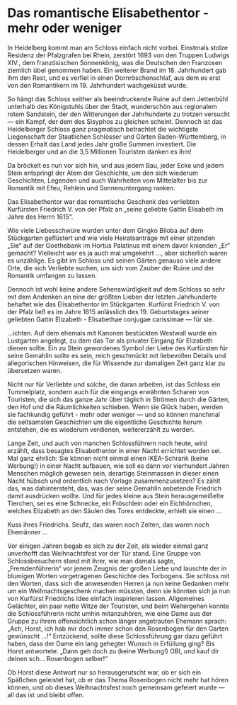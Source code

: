 # Das romantische Elisabethentor - mehr oder weniger

In Heidelberg kommt man am Schloss einfach nicht vorbei. Einstmals stolze Residenz der Pfalzgrafen bei Rhein, zerstört 1693 von den Truppen Ludwigs XIV., dem französischen Sonnenkönig, was die Deutschen den Franzosen ziemlich übel genommen haben. Ein weiterer Brand im 18. Jahrhundert gab ihm den Rest, und es verfiel in einen Dornröschenschlaf, aus dem es erst von den Romantikern im 19. Jahrhundert wachgeküsst wurde.

So hängt das Schloss seither als beeindruckende Ruine auf dem Jettenbühl unterhalb des Königstuhls über der Stadt, wunderschön aus regionalem rotem Sandstein, der den Witterungen der Jahrhunderte zu trotzen versucht — ein Kampf, der dem des Sisyphos zu gleichen scheint. Dennoch ist das Heidelberger Schloss ganz pragmatisch betrachtet die wichtigste Liegenschaft der Staatlichen Schlösser und Gärten Baden-Württemberg, in dessen Erhalt das Land jedes Jahr große Summen investiert. Die Heidelberger und an die 3,5 Millionen Touristen danken es ihm!

Da bröckelt es nun vor sich hin, und aus jedem Bau, jeder Ecke und jedem Stein entspringt der Atem der Geschichte, um den sich wiederum Geschichten, Legenden und auch Wahrheiten vom Mittelalter bis zur Romantik mit Efeu, Rehlein und Sonnenuntergang ranken.

Das Elisabethentor war das romantische Geschenk des verliebten Kurfürsten Friedrich V. von der Pfalz an „seine geliebte Gattin Elisabeth im Jahre des Herrn 1615“.

Wie viele Liebesschwüre wurden unter dem Gingko Biloba auf dem Stückgarten geflüstert und wie viele Heiratsanträge mit einer sitzenden „Sie“ auf der Goethebank im Hortus Palatinus mit einem davor knienden „Er“ gemacht? Vielleicht war es ja auch mal umgekehrt ..., aber sicherlich waren es unzählige. Es gibt im Schloss und seinen Gärten genauso viele andere Orte, die sich Verliebte suchen, um sich vom Zauber der Ruine und der Romantik umfangen zu lassen.

Dennoch ist wohl keine andere Sehenswürdigkeit auf dem Schloss so sehr mit dem Andenken an eine der größten Lieben der letzten Jahrhunderte behaftet wie das Elisabethentor im Stückgarten. Kurfürst Friedrich V. von der Pfalz ließ es im Jahre 1615 anlässlich des 19. Geburtstages seiner geliebten Gattin Elizabeth - Elisabethae conjugae carissimae — für sie.

...ichten. Auf dem ehemals mit Kanonen bestückten Westwall wurde ein Lustgarten angelegt, zu dem das Tor als privater Eingang für Elizabeth dienen sollte. Ein zu Stein gewordenes Symbol der Liebe des Kurfürsten für seine Gemahlin sollte es sein, reich geschmückt mit liebevollen Details und allegorischen Hinweisen, die für Wissende zur damaligen Zeit ganz klar zu übersetzen waren.

Nicht nur für Verliebte und solche, die daran arbeiten, ist das Schloss ein Tummelplatz, sondern auch für die eingangs erwähnten Scharen von Touristen, die sich das ganze Jahr über täglich in Strömen durch die Gärten, den Hof und die Räumlichkeiten schieben. Wenn sie Glück haben, werden sie fachkundig geführt - mehr oder weniger — und so können manchmal die seltsamsten Geschichten um die eigentliche Geschichte herum entstehen, die es wiederum verdienen, weitererzählt zu werden.

Lange Zeit, und auch von manchen Schlossführern noch heute, wird erzählt, dass besagtes Elisabethentor in einer Nacht errichtet worden sei. Mal ganz ehrlich: Sie können nicht einmal einen IKEA-Schrank (keine Werbung!) in einer Nacht aufbauen, wie soll es dann vor vierhundert Jahren Menschen möglich gewesen sein, derartige Steinmassen in dieser einen Nacht hübsch und ordentlich nach Vorlage zusammenzusetzen? Es zählt das, was dahintersteht, das, was der seine Gemahlin anbetende Friedrich damit ausdrücken wollte. Und für jedes kleine aus Stein herausgemeißelte Tierchen, sei es eine Schnecke, ein Fröschlein oder ein Eichhörnchen, welches Elizabeth an den Säulen des Tores entdeckte, erhielt sie einen ...

Kuss ihres Friedrichs. Seufz, das waren noch Zeiten, das waren noch Ehemänner ...

Vor einigen Jahren begab es sich zu der Zeit, als wieder einmal ganz unverhofft das Weihnachtsfest vor der Tür stand. Eine Gruppe von Schlossbesuchern stand mit ihrer, wie man damals sagte, „Fremdenführerin“ vor jenem Zeugnis der großen Liebe und lauschte der in blumigen Worten vorgetragenen Geschichte des Torbogens. Sie schloss mit den Worten, dass sich die anwesenden Herren ja nun keine Gedanken mehr um ein Weihnachtsgeschenk machen müssten, denn sie könnten sich ja nun von Kurfürst Friedrichs Idee einfach inspirieren lassen. Allgemeines Gelächter, ein paar nette Witze der Touristen, und beim Weitergehen konnte die Schlossführerin nicht umhin mitanzuhören, wie eine Dame aus der Gruppe zu ihrem offensichtlich schon länger angetrauten Ehemann sprach: „Ach, Horst, ich hab mir doch immer schon den Rosenbogen für den Garten gewünscht ...!“ Entzückend, sollte diese Schlossführung gar dazu geführt haben, dass der Dame ein lang gehegter Wunsch in Erfüllung ging? Bis Horst antwortete: „Dann geh doch zu (keine Werbung!) OBI, und kauf dir deinen sch... Rosenbogen selber!“

Ob Horst diese Antwort nur so herausgerutscht war, ob er sich ein Späßchen geleistet hat, ob er das Thema Rosenbogen nicht mehr hat hören können, und ob dieses Weihnachtsfest noch gemeinsam gefeiert wurde — all das ist und bleibt offen.